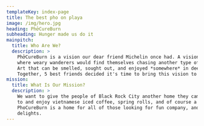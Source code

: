 ```yaml
---
templateKey: index-page
title: The best pho on playa
image: /img/hero.jpg
heading: PhởCureBurn
subheading: Hunger made us do it
mainpitch:
  title: Who Are We?
  description: >
    PhởCureBurn is a vision our dear friend Michelin once had. A vision
    where weary wanderers would find themselves chasing another type of art.
    Art that can be smelled, sought out, and enjoyed *somewhere* in deep playa.
    Together, 5 best friends decided it's time to bring this vision to Burning Man.
mission:
  title: What Is Our Mission?
  description: >
    We want to give the people of Black Rock City another home they came come back
    to and enjoy vietnamese iced coffee, spring rolls, and of course a bowl of pho.
    PhoCureBurn is a home for all of those looking for fun company, and tasty
    delights.
---
```

